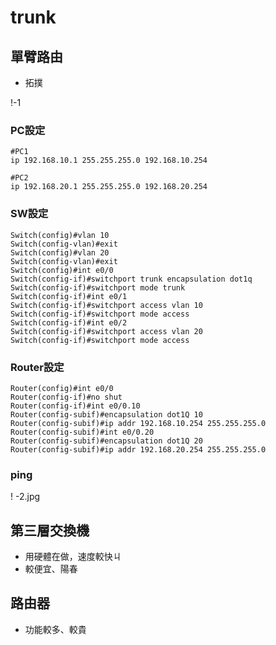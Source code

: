 # trunk
## 單臂路由
* 拓撲

!-1

### PC設定
```
#PC1
ip 192.168.10.1 255.255.255.0 192.168.10.254

#PC2
ip 192.168.20.1 255.255.255.0 192.168.20.254
```

### SW設定
```
Switch(config)#vlan 10
Switch(config-vlan)#exit
Switch(config)#vlan 20
Switch(config-vlan)#exit
Switch(config)#int e0/0
Switch(config-if)#switchport trunk encapsulation dot1q
Switch(config-if)#switchport mode trunk
Switch(config-if)#int e0/1
Switch(config-if)#switchport access vlan 10
Switch(config-if)#switchport mode access
Switch(config-if)#int e0/2
Switch(config-if)#switchport access vlan 20
Switch(config-if)#switchport mode access
```
### Router設定
```
Router(config)#int e0/0
Router(config-if)#no shut
Router(config-if)#int e0/0.10
Router(config-subif)#encapsulation dot1Q 10
Router(config-subif)#ip addr 192.168.10.254 255.255.255.0
Router(config-subif)#int e0/0.20
Router(config-subif)#encapsulation dot1Q 20
Router(config-subif)#ip addr 192.168.20.254 255.255.255.0
```
### ping

! -2.jpg

## 第三層交換機
* 用硬體在做，速度較快ㄐ
* 較便宜、陽春
## 路由器
* 功能較多、較貴